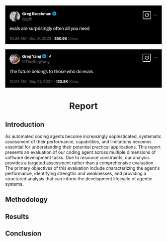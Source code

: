 <p align="center">
  <img src="../img/eval_pic_2.png" alt="logo" width="600">
</p>

<p align="center">
  <img src="../img/eval_pic_1.png" alt="logo" width="600">
</p>

<h1 align="center">Report</h1>

## Introduction

As automated coding agents become increasingly sophisticated, systematic assessment of their performance, capabilities, and limitations becomes essential for understanding their potential practical applications. This report presents an evaluation of our coding agent across multiple dimensions of software development tasks. Due to resource constraints, our analysis provides a targeted assessment rather than a comprehensive evaluation. The primary objectives of this evaluation include characterizing the agent's performance, identifying strengths and weaknesses, and providing a structured analysis that can inform the development lifecycle of agentic systems.

## Methodology

## Results

## Conclusion
